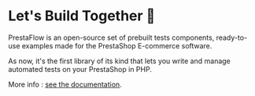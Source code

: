 # Let's Build Together 🚀

PrestaFlow is an open-source set of prebuilt tests components, ready-to-use examples made for the PrestaShop E-commerce software.

As now, it's the first library of its kind that lets you write and manage automated tests on your PrestaShop in PHP.

More info : [see the documentation](https://prestaflow.io/docs/).
